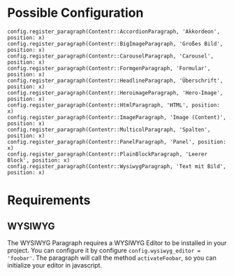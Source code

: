 # Possible Configuration
```
config.register_paragraph(Contentr::AccordionParagraph, 'Akkordeon', position: x)
config.register_paragraph(Contentr::BigImageParagraph, 'Großes Bild', position: x)
config.register_paragraph(Contentr::CarouselParagraph, 'Carousel', position: x)
config.register_paragraph(Contentr::FormgenParagraph, 'Formular', position: x)
config.register_paragraph(Contentr::HeadlineParagraph, 'Überschrift', position: x)
config.register_paragraph(Contentr::HeroimageParagraph, 'Hero-Image', position: x)
config.register_paragraph(Contentr::HtmlParagraph, 'HTML', position: x)
config.register_paragraph(Contentr::ImageParagraph, 'Image (Content)', position: x)
config.register_paragraph(Contentr::MulticolParagraph, 'Spalten', position: x)
config.register_paragraph(Contentr::PanelParagraph, 'Panel', position: x)
config.register_paragraph(Contentr::PlainBlockParagraph, 'Leerer Block', position: x)
config.register_paragraph(Contentr::WysiwygParagraph, 'Text mit Bild', position: x)
```

# Requirements
## WYSIWYG
The WYSIWYG Paragraph requires a WYSIWYG Editor to be installed in your project.
You can configure it by configure `config.wysiwyg_editor = 'foobar'`.
The paragraph will call the method `activateFoobar`, so you can initialize your editor in javascript.

